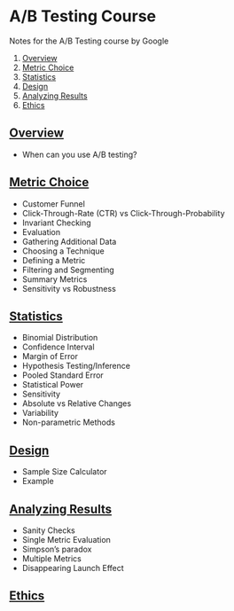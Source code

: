 # A/B Testing Course
Notes for the A/B Testing course by Google
1. [Overview](https://github.com/vanessaaleung/ab-testing-notes/blob/master/overview.md)
2. [Metric Choice](https://github.com/vanessaaleung/ab-testing-notes/blob/master/metric-choice.md)
3. [Statistics](https://github.com/vanessaaleung/ab-testing-notes/blob/master/statistics.md)
4. [Design](https://github.com/vanessaaleung/ab-testing-notes/blob/master/design.md)
5. [Analyzing Results](https://github.com/vanessaaleung/ab-testing-notes/blob/master/analyzing-results.md)
6. [Ethics](https://github.com/vanessaaleung/ab-testing-notes/blob/master/ethics.md)

## [Overview](https://github.com/vanessaaleung/ab-testing-notes/blob/master/overview.md)
- When can you use A/B testing?

## [Metric Choice](https://github.com/vanessaaleung/ab-testing-notes/blob/master/metric-choice.md)
- Customer Funnel
- Click-Through-Rate (CTR) vs Click-Through-Probability
- Invariant Checking
- Evaluation
- Gathering Additional Data
- Choosing a Technique
- Defining a Metric
- Filtering and Segmenting
- Summary Metrics
- Sensitivity  vs Robustness

## [Statistics](https://github.com/vanessaaleung/ab-testing-notes/blob/master/statistics.md)
- Binomial Distribution
- Confidence Interval
- Margin of Error
- Hypothesis Testing/Inference
- Pooled Standard Error
- Statistical Power
- Sensitivity
- Absolute vs Relative Changes
- Variability
- Non-parametric Methods

## [Design](https://github.com/vanessaaleung/ab-testing-notes/blob/master/design.md)
- Sample Size Calculator
- Example

## [Analyzing Results](https://github.com/vanessaaleung/ab-testing-notes/blob/master/analyzing-results.md)
- Sanity Checks
- Single Metric Evaluation
- Simpson’s paradox
- Multiple Metrics
- Disappearing Launch Effect

## [Ethics](https://github.com/vanessaaleung/ab-testing-notes/blob/master/ethics.md)


